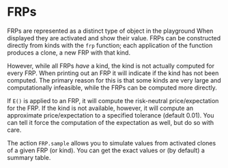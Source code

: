# FRPs

FRPs are represented as a distinct type of object in the playground
When displayed they are activated and show their value.
FRPs can be constructed directly from kinds with the `frp` function;
each application of the function produces a clone, a new FRP with that kind.

However, while all FRPs *have* a kind, the kind is not actually computed
for every FRP. When printing out an FRP it will indicate if the kind
has not been computed. The primary reason for this is that some kinds
are very large and computationally infeasible, while the FRPs can
be computed more directly.

If `E()` is applied to an FRP, it will compute the risk-neutral price/expectation
for the FRP. If the kind is not available, however, it will compute an approximate
price/expectation to a specified tolerance (default 0.01).
You can tell it force the computation of the expectation as well, but do so
with care.

The action `FRP.sample` allows you to simulate values from activated clones
of a given FRP (or kind). You can get the exact values or (by default) a summary
table.
